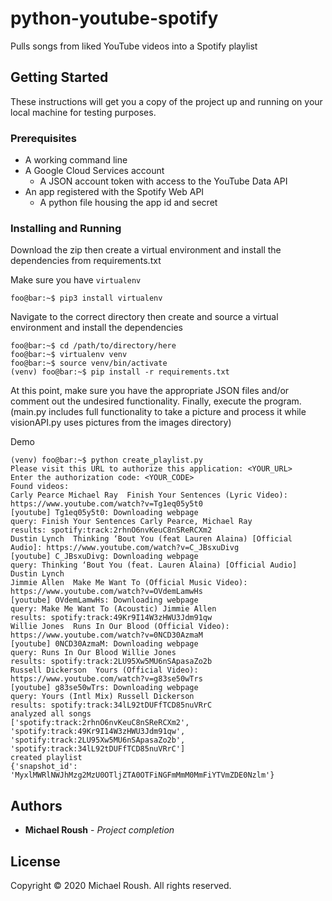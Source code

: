 # python-youtube-spotify

Pulls songs from liked YouTube videos into a Spotify playlist

## Getting Started

These instructions will get you a copy of the project up and running on your local machine for testing purposes.

### Prerequisites

- A working command line
- A Google Cloud Services account
  - A JSON account token with access to the YouTube Data API
- An app registered with the Spotify Web API
  - A python file housing the app id and secret

### Installing and Running

Download the zip then create a virtual environment and install the dependencies from requirements.txt 

Make sure you have `virtualenv`

```console
foo@bar:~$ pip3 install virtualenv
```

Navigate to the correct directory then create and source a virtual environment and install the dependencies

```console
foo@bar:~$ cd /path/to/directory/here
foo@bar:~$ virtualenv venv
foo@bar:~$ source venv/bin/activate
(venv) foo@bar:~$ pip install -r requirements.txt
```

At this point, make sure you have the appropriate JSON files and/or comment out the undesired functionality. Finally, execute the program. (main.py includes full functionality to take a picture and process it while visionAPI.py uses pictures from the images directory)

Demo

```console
(venv) foo@bar:~$ python create_playlist.py
Please visit this URL to authorize this application: <YOUR_URL>
Enter the authorization code: <YOUR_CODE>
Found videos:
Carly Pearce Michael Ray  Finish Your Sentences (Lyric Video): https://www.youtube.com/watch?v=Tg1eq05y5t0
[youtube] Tg1eq05y5t0: Downloading webpage
query: Finish Your Sentences Carly Pearce, Michael Ray
results: spotify:track:2rhnO6nvKeuC8nSReRCXm2
Dustin Lynch  Thinking ‘Bout You (feat Lauren Alaina) [Official Audio]: https://www.youtube.com/watch?v=C_JBsxuDivg
[youtube] C_JBsxuDivg: Downloading webpage
query: Thinking ‘Bout You (feat. Lauren Alaina) [Official Audio] Dustin Lynch
Jimmie Allen  Make Me Want To (Official Music Video): https://www.youtube.com/watch?v=OVdemLamwHs
[youtube] OVdemLamwHs: Downloading webpage
query: Make Me Want To (Acoustic) Jimmie Allen
results: spotify:track:49Kr9I14W3zHWU3Jdm91qw
Willie Jones  Runs In Our Blood (Official Video): https://www.youtube.com/watch?v=0NCD30AzmaM
[youtube] 0NCD30AzmaM: Downloading webpage
query: Runs In Our Blood Willie Jones
results: spotify:track:2LU95Xw5MU6nSApasaZo2b
Russell Dickerson  Yours (Official Video): https://www.youtube.com/watch?v=g83se50wTrs
[youtube] g83se50wTrs: Downloading webpage
query: Yours (Intl Mix) Russell Dickerson
results: spotify:track:34lL92tDUFfTCD85nuVRrC
analyzed all songs
['spotify:track:2rhnO6nvKeuC8nSReRCXm2', 'spotify:track:49Kr9I14W3zHWU3Jdm91qw', 'spotify:track:2LU95Xw5MU6nSApasaZo2b', 'spotify:track:34lL92tDUFfTCD85nuVRrC']
created playlist
{'snapshot_id': 'MyxlMWRlNWJhMzg2MzU0OTljZTA0OTFiNGFmMmM0MmFiYTVmZDE0Nzlm'}
```

## Authors

* **Michael Roush** - *Project completion*

## License

Copyright © 2020 Michael Roush. All rights reserved.


